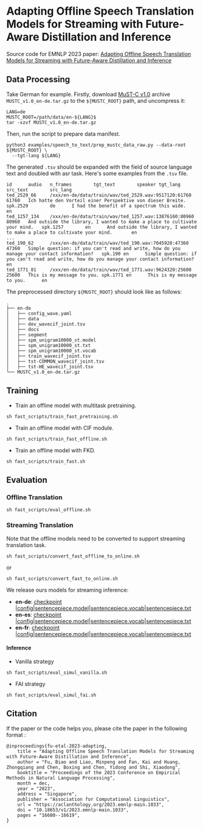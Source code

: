 # Adapting Offline Speech Translation Models for Streaming with Future-Aware Distillation and Inference

Source code for EMNLP 2023 paper: [Adapting Offline Speech Translation Models for Streaming with Future-Aware Distillation and Inference](https://aclanthology.org/2023.emnlp-main.1033.pdf)

## Data Processing
Take German for example.
Firstly, download [MuST-C v1.0](https://ict.fbk.eu/must-c/) archive `MUSTC_v1.0_en-de.tar.gz` to the `${MUSTC_ROOT}` path, and uncompress it:

```shell script
LANG=de
MUSTC_ROOT=/path/data/en-${LANG}$
tar -xzvf MUSTC_v1.0_en-de.tar.gz
```
Then, run the script to prepare data manifest.
```shell script
python3 examples/speech_to_text/prep_mustc_data_raw.py --data-root ${MUSTC_ROOT} \
  --tgt-lang ${LANG}
```

The generated `.tsv` should be expanded with the field of source language text and doubled with asr task. Here's some examples from the `.tsv` file.

```
id      audio   n_frames        tgt_text        speaker tgt_lang        src_text        src_lang
ted_2529_66     /xxx/en-de/data/train/wav/ted_2529.wav:9517120:61760      61760   Ich hatte den Vorteil einer Perspektive von dieser Breite.  spk.2529        de      I had the benefit of a spectrum this wide.      en
ted_1257_134    /xxx/en-de/data/train/wav/ted_1257.wav:13876160:80960     80960   And outside the library, I wanted to make a place to cultivate your mind.   spk.1257        en      And outside the library, I wanted to make a place to cultivate your mind.       en
...
ted_190_62      /xxx/en-de/data/train/wav/ted_190.wav:7045920:47360       47360   Simple question: if you can't read and write, how do you manage your contact information?   spk.190 en      Simple question: if you can't read and write, how do you manage your contact information?   en
ted_1771_81     /xxx/en-de/data/train/wav/ted_1771.wav:9624320:25600      25600   This is my message to you. spk.1771 en      This is my message to you.      en
```

The preprocessed directory `${MUSTC_ROOT}` should look like as follows:

```
.
├── en-de
│   ├── config_wave.yaml
│   ├── data
│   ├── dev_wavecif_joint.tsv
│   ├── docs
│   ├── segment
│   ├── spm_unigram10000_st.model
│   ├── spm_unigram10000_st.txt
│   ├── spm_unigram10000_st.vocab
│   ├── train_wavecif_joint.tsv
│   ├── tst-COMMON_wavecif_joint.tsv
│   ├── tst-HE_wavecif_joint.tsv
└── MUSTC_v1.0_en-de.tar.gz
```

## Training

+ Train an offline model with multitask pretraining.

```shell script
sh fast_scripts/train_fast_pretraining.sh
```

+ Train an offline model with CIF module.

```shell script
sh fast_scripts/train_fast_offline.sh
```

+ Train an offline model with FKD.
```shell script
sh fast_scripts/train_fast.sh
```

## Evaluation
### Offline Translation

```shell script
sh fast_scripts/eval_offline.sh
```

### Streaming Translation

Note that the offline models need to be converted to support streaming translation task. 
```shell script
sh fast_scripts/convert_fast_offline_to_online.sh
```
or
```shell script
sh fast_scripts/convert_fast_to_online.sh
```

We release ours models for streaming inference:

- **en-de**: [checkpoint](http://nlp.xmu.edu.cn/biaofu/models/FAST/FAST_online_en-de.pt) |[config](http://nlp.xmu.edu.cn/biaofu/models/FAST/vocab_en-de/config_wave.yaml)|[sentencepiece.model](http://nlp.xmu.edu.cn/biaofu/models/FAST/vocab_en-de/spm_unigram10000_st.model)|[sentencepiece.vocab](http://nlp.xmu.edu.cn/biaofu/models/FAST/vocab_en-de/spm_unigram10000_st.vocab)|[sentencepiece.txt](http://nlp.xmu.edu.cn/biaofu/models/FAST/vocab_en-de/spm_unigram10000_st.txt)
- **en-es**: [checkpoint](http://nlp.xmu.edu.cn/biaofu/models/FAST/FAST_online_en-es.pt) |[config](http://nlp.xmu.edu.cn/biaofu/models/FAST/vocab_en-es/config_wave.yaml)|[sentencepiece.model](http://nlp.xmu.edu.cn/biaofu/models/FAST/vocab_en-es/spm_unigram10000_st.model)|[sentencepiece.vocab](http://nlp.xmu.edu.cn/biaofu/models/FAST/vocab_en-es/spm_unigram10000_st.vocab)|[sentencepiece.txt](http://nlp.xmu.edu.cn/biaofu/models/FAST/vocab_en-es/spm_unigram10000_st.txt)
- **en-fr**: [checkpoint](http://nlp.xmu.edu.cn/biaofu/models/FAST/FAST_online_en-fr.pt) |[config](http://nlp.xmu.edu.cn/biaofu/models/FAST/vocab_en-fr/config_wave.yaml)|[sentencepiece.model](http://nlp.xmu.edu.cn/biaofu/models/FAST/vocab_en-fr/spm_unigram10000_st.model)|[sentencepiece.vocab](http://nlp.xmu.edu.cn/biaofu/models/FAST/vocab_en-fr/spm_unigram10000_st.vocab)|[sentencepiece.txt](http://nlp.xmu.edu.cn/biaofu/models/FAST/vocab_en-fr/spm_unigram10000_st.txt)

#### Inference

- Vanilla strategy

```shell script
sh fast_scripts/eval_simul_vanilla.sh
```

- FAI strategy

```shell script
sh fast_scripts/eval_simul_fai.sh
```



## Citation

If the paper or the code helps you, please cite the paper in the following format :
```
@inproceedings{fu-etal-2023-adapting,
    title = "Adapting Offline Speech Translation Models for Streaming with Future-Aware Distillation and Inference",
    author = "Fu, Biao and Liao, Minpeng and Fan, Kai and Huang, Zhongqiang and Chen, Boxing and Chen, Yidong and Shi, Xiaodong",
    booktitle = "Proceedings of the 2023 Conference on Empirical Methods in Natural Language Processing",
    month = dec,
    year = "2023",
    address = "Singapore",
    publisher = "Association for Computational Linguistics",
    url = "https://aclanthology.org/2023.emnlp-main.1033",
    doi = "10.18653/v1/2023.emnlp-main.1033",
    pages = "16600--16619",
}
```
